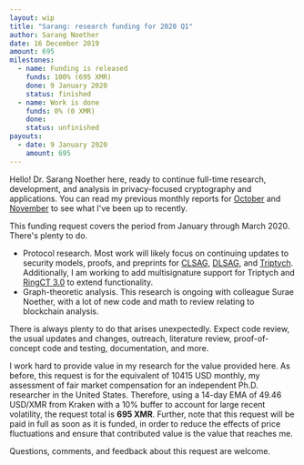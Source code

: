 ```yaml
---
layout: wip
title: "Sarang: research funding for 2020 Q1"
author: Sarang Noether
date: 16 December 2019
amount: 695
milestones:
  - name: Funding is released
    funds: 100% (695 XMR)
    done: 9 January 2020
    status: finished
  - name: Work is done
    funds: 0% (0 XMR)
    done:
    status: unfinished
payouts:
  - date: 9 January 2020
    amount: 695
---
```

Hello! Dr. Sarang Noether here, ready to continue full-time research, development, and analysis in privacy-focused cryptography and applications. You can read my previous monthly reports for [October](https://repo.getmonero.org/monero-project/ccs-proposals/merge_requests/96#note_7573) and [November](https://repo.getmonero.org/monero-project/ccs-proposals/merge_requests/96#note_7842) to see what I've been up to recently.

This funding request covers the period from January through March 2020. There's plenty to do.
- Protocol research. Most work will likely focus on continuing updates to security models, proofs, and preprints for [CLSAG](https://eprint.iacr.org/2019/654), [DLSAG](https://eprint.iacr.org/2019/595), and [Triptych](https://github.com/SarangNoether/skunkworks/tree/triptych). Additionally, I am working to add multisignature support for Triptych and [RingCT 3.0](https://eprint.iacr.org/2019/508) to extend functionality.
- Graph-theoretic analysis. This research is ongoing with colleague Surae Noether, with a lot of new code and math to review relating to blockchain analysis.

There is always plenty to do that arises unexpectedly. Expect code review, the usual updates and changes, outreach, literature review, proof-of-concept code and testing, documentation, and more.

I work hard to provide value in my research for the value provided here. As before, this request is for the equivalent of 10415 USD monthly, my assessment of fair market compensation for an independent Ph.D. researcher in the United States. Therefore, using a 14-day EMA of 49.46 USD/XMR from Kraken with a 10% buffer to account for large recent volatility, the request total is **695 XMR**. Further, note that this request will be paid in full as soon as it is funded, in order to reduce the effects of price fluctuations and ensure that contributed value is the value that reaches me.

Questions, comments, and feedback about this request are welcome.
